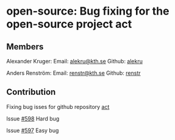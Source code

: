 # open-source: Bug fixing for the open-source project act

## Members

Alexander Kruger: Email: alekru@kth.se Github: [alekru](https://github.com/thestar19)

Anders Renström: Email:  renstr@kth.se Github: [renstr](https://github.com/Renstrom)


## Contribution
Fixing bug isses for github repository [act](https://github.com/nektos/act) 

Issue [#598](https://github.com/nektos/act/issues/598) Hard bug

Issue [#597](https://github.com/nektos/act/issues/597) Easy bug



